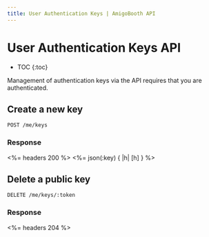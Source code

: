 ```yaml
---
title: User Authentication Keys | AmigoBooth API
---
```


# User Authentication Keys API

* TOC
{:toc}

Management of authentication keys via the API requires that you are
authenticated.

## Create a new key

    POST /me/keys

### Response

<%= headers 200 %>
<%= json(:key) { |h| [h] } %>

## Delete a public key

    DELETE /me/keys/:token

### Response

<%= headers 204 %>
